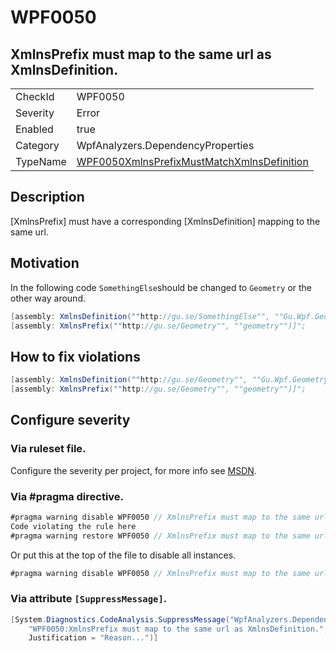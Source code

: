 # WPF0050
## XmlnsPrefix must map to the same url as XmlnsDefinition.

<!-- start generated table -->
<table>
<tr>
  <td>CheckId</td>
  <td>WPF0050</td>
</tr>
<tr>
  <td>Severity</td>
  <td>Error</td>
</tr>
<tr>
  <td>Enabled</td>
  <td>true</td>
</tr>
<tr>
  <td>Category</td>
  <td>WpfAnalyzers.DependencyProperties</td>
</tr>
<tr>
  <td>TypeName</td>
  <td><a href="https://github.com/DotNetAnalyzers/WpfAnalyzers/blob/master/WpfAnalyzers.Analyzers/WPF0050XmlnsPrefixMustMatchXmlnsDefinition.cs">WPF0050XmlnsPrefixMustMatchXmlnsDefinition</a></td>
</tr>
</table>
<!-- end generated table -->

## Description

[XmlnsPrefix] must have a corresponding [XmlnsDefinition] mapping to the same url.

## Motivation

In the following code `SomethingElse`should be changed to `Geometry` or the other way around.

```C#
[assembly: XmlnsDefinition(""http://gu.se/SomethingElse"", ""Gu.Wpf.Geometry"")]
[assembly: XmlnsPrefix(""http://gu.se/Geometry"", ""geometry"")]";
```

## How to fix violations

```C#
[assembly: XmlnsDefinition(""http://gu.se/Geometry"", ""Gu.Wpf.Geometry"")]
[assembly: XmlnsPrefix(""http://gu.se/Geometry"", ""geometry"")]";
```

<!-- start generated config severity -->
## Configure severity

### Via ruleset file.

Configure the severity per project, for more info see [MSDN](https://msdn.microsoft.com/en-us/library/dd264949.aspx).

### Via #pragma directive.
```C#
#pragma warning disable WPF0050 // XmlnsPrefix must map to the same url as XmlnsDefinition.
Code violating the rule here
#pragma warning restore WPF0050 // XmlnsPrefix must map to the same url as XmlnsDefinition.
```

Or put this at the top of the file to disable all instances.
```C#
#pragma warning disable WPF0050 // XmlnsPrefix must map to the same url as XmlnsDefinition.
```

### Via attribute `[SuppressMessage]`.

```C#
[System.Diagnostics.CodeAnalysis.SuppressMessage("WpfAnalyzers.DependencyProperties", 
    "WPF0050:XmlnsPrefix must map to the same url as XmlnsDefinition.", 
    Justification = "Reason...")]
```
<!-- end generated config severity -->